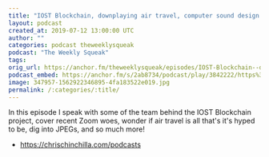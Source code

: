 ```yaml
---
title: "IOST Blockchain, downplaying air travel, computer sound design and JPEG joy"
layout: podcast
created_at: 2019-07-12 13:00:00 UTC
author: ""
categories: podcast theweeklysqueak
podcast: "The Weekly Squeak"
tags: 
orig_url: https://anchor.fm/theweeklysqueak/episodes/IOST-Blockchain--downplaying-air-travel--computer-sound-design-and-JPEG-joy-e4jone
podcast_embed: https://anchor.fm/s/2ab8734/podcast/play/3842222/https%3A%2F%2Fd3ctxlq1ktw2nl.cloudfront.net%2Fstaging%2F2019-6-12%2F18655812-44100-2-82fb1e8fdba85.m4a
image: 347957-1562922346895-4fa183522e019.jpg
permalink: /:categories/:title/
---
```

In this episode I speak with some of the team behind the IOST Blockchain project, cover recent Zoom woes, wonder if air travel is all that's it's hyped to be, dig into JPEGs, and so much more!

- https://chrischinchilla.com/podcasts